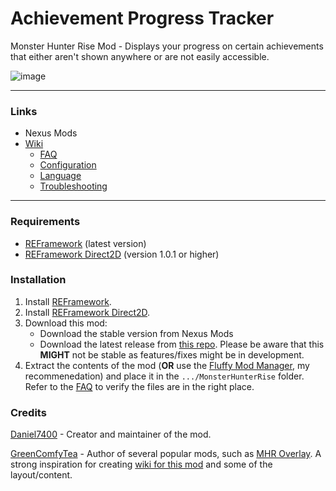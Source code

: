 # Achievement Progress Tracker
Monster Hunter Rise Mod - Displays your progress on certain achievements that either aren't shown anywhere or are not easily accessible.

![image](https://github.com/Daniel7400/MHR-Achievement-Progress-Tracker/assets/8680338/c65eb382-e356-4155-9e2c-79e9d4c5f48c)

***

### Links
- Nexus Mods
- [Wiki](https://github.com/Daniel7400/MHR-Achievement-Progress-Tracker/wiki)
  - [FAQ](https://github.com/Daniel7400/MHR-Achievement-Progress-Tracker/wiki/FAQ)
  - [Configuration](https://github.com/Daniel7400/MHR-Achievement-Progress-Tracker/wiki/Configuration)
  - [Language](https://github.com/Daniel7400/MHR-Achievement-Progress-Tracker/wiki/Language)
  - [Troubleshooting](https://github.com/Daniel7400/MHR-Achievement-Progress-Tracker/wiki/Troubleshooting)

***

### Requirements
- [REFramework](https://www.nexusmods.com/monsterhunterrise/mods/26) (latest version)
- [REFramework Direct2D](https://www.nexusmods.com/monsterhunterrise/mods/134) (version 1.0.1 or higher)

### Installation
1. Install [REFramework](https://www.nexusmods.com/monsterhunterrise/mods/26).
2. Install [REFramework Direct2D](https://www.nexusmods.com/monsterhunterrise/mods/134).
3. Download this mod:
    - Download the stable version from Nexus Mods
    - Download the latest release from [this repo](TBD). Please be aware that this **MIGHT** not be stable as features/fixes might be in development.
4. Extract the contents of the mod (**OR** use the [Fluffy Mod Manager](https://www.nexusmods.com/monsterhunterrise/mods/7), my recommenedation) and place it in the `.../MonsterHunterRise` folder. Refer to the [FAQ](https://github.com/Daniel7400/MHR-Achievement-Progress-Tracker/wiki/FAQ#3-what-files-are-included-with-the-mod--where-are-the-files-for-this-mod) to verify the files are in the right place.

### Credits
[Daniel7400](https://github.com/Daniel7400) - Creator and maintainer of the mod.

[GreenComfyTea](https://github.com/GreenComfyTea) - Author of several popular mods, such as [MHR Overlay](https://www.nexusmods.com/monsterhunterrise/mods/50). A strong inspiration for creating [wiki for this mod](https://github.com/Daniel7400/MHR-Bow-Coating-Notifier/wiki) and some of the layout/content.

